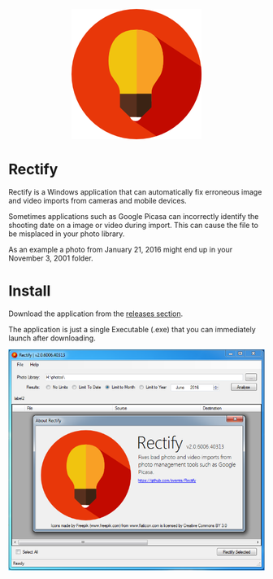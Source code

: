 <link href='https://raw.githubusercontent.com/sverrirs/Rectify/master/RectifyUI/images/light-bulb-512.png' rel='image_src'/>
<meta content='https://raw.githubusercontent.com/sverrirs/Rectify/master/RectifyUI/images/light-bulb-512.png' property='og:image'/>
<meta content='https://raw.githubusercontent.com/sverrirs/Rectify/master/RectifyUI/images/light-bulb-512.png' name='twitter:image:src'/>

<p align="center">
  <img src="https://raw.githubusercontent.com/sverrirs/Rectify/master/RectifyUI/images/light-bulb.png" alt="Rectify logo" />
</p>

# Rectify
Rectify is a Windows application that can automatically fix erroneous image and video imports from cameras and mobile devices. 

Sometimes applications such as Google Picasa can incorrectly identify the shooting date on a image or video during import. This can cause the file to be misplaced in your photo library. 

As an example a photo from January 21, 2016 might end up in your November 3, 2001 folder.

# Install
Download the application from the <a href="https://github.com/sverrirs/Rectify/releases">releases section</a>. 

The application is just a single Executable (.exe) that you can immediately launch after downloading.

<p align="center">
  <img src="https://raw.githubusercontent.com/sverrirs/Rectify/master/Docs/v2.0/screenshot.png" alt="Rectify's main screen" />
</p>
